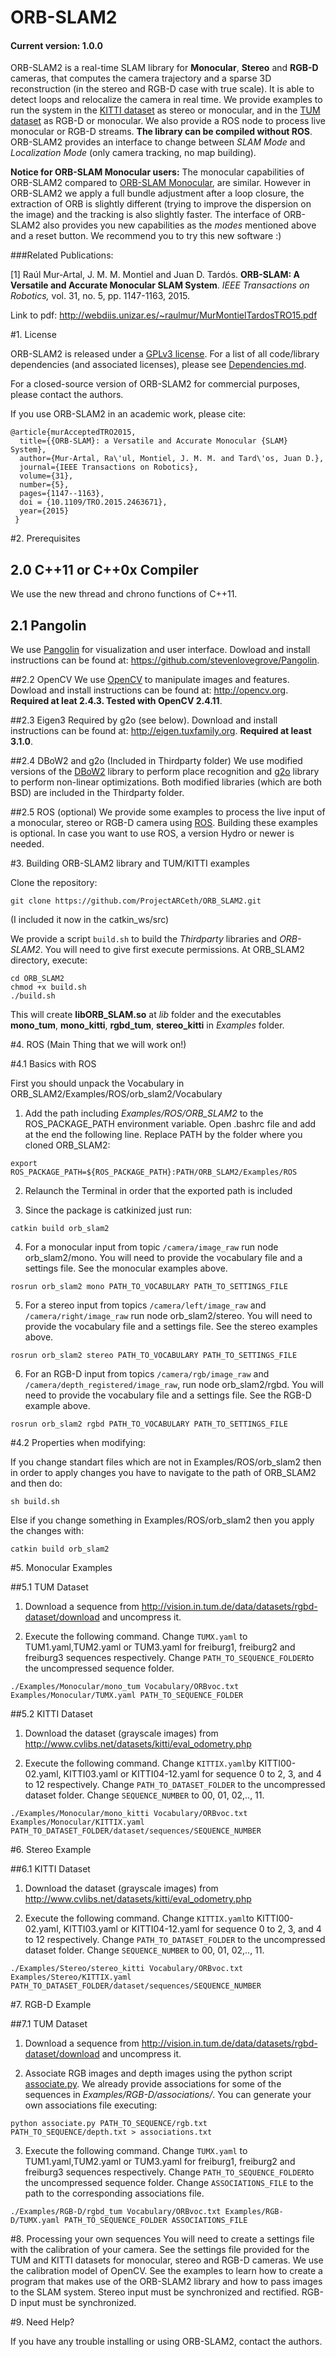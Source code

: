 # ORB-SLAM2
#### Current version: 1.0.0

ORB-SLAM2 is a real-time SLAM library for **Monocular**, **Stereo** and **RGB-D** cameras, that computes the camera trajectory and a sparse 3D reconstruction (in the stereo and RGB-D case with true scale). It is able to detect loops and relocalize the camera in real time. We provide examples to run the system in the [KITTI dataset](http://www.cvlibs.net/datasets/kitti/eval_odometry.php) as stereo or monocular, and in the [TUM dataset](http://vision.in.tum.de/data/datasets/rgbd-dataset) as RGB-D or monocular. We also provide a ROS node to process live monocular or RGB-D streams. **The library can be compiled without ROS**. ORB-SLAM2 provides an interface to change between *SLAM Mode* and *Localization Mode* (only camera tracking, no map building).

**Notice for ORB-SLAM Monocular users:**
The monocular capabilities of ORB-SLAM2 compared to [ORB-SLAM Monocular](https://github.com/raulmur/ORB_SLAM), are similar. However in ORB-SLAM2 we apply a full bundle adjustment after a loop closure, the extraction of ORB is slightly different (trying to improve the dispersion on the image) and the tracking is also slightly faster. The interface of ORB-SLAM2 also provides you new capabilities as the *modes* mentioned above and a reset button. We recommend you to try this new software :)

###Related Publications:

[1] Raúl Mur-Artal, J. M. M. Montiel and Juan D. Tardós. **ORB-SLAM: A Versatile and Accurate Monocular SLAM System**. *IEEE Transactions on Robotics,* vol. 31, no. 5, pp. 1147-1163, 2015.

Link to pdf: http://webdiis.unizar.es/~raulmur/MurMontielTardosTRO15.pdf

#1. License

ORB-SLAM2 is released under a [GPLv3 license](https://github.com/raulmur/ORB_SLAM2/blob/master/License-gpl.txt). For a list of all code/library dependencies (and associated licenses), please see [Dependencies.md](https://github.com/raulmur/ORB_SLAM2/blob/master/Dependencies.md).

For a closed-source version of ORB-SLAM2 for commercial purposes, please contact the authors.

If you use ORB-SLAM2 in an academic work, please cite:

    @article{murAcceptedTRO2015,
      title={{ORB-SLAM}: a Versatile and Accurate Monocular {SLAM} System},
      author={Mur-Artal, Ra\'ul, Montiel, J. M. M. and Tard\'os, Juan D.},
      journal={IEEE Transactions on Robotics},
      volume={31},
      number={5},
      pages={1147--1163},
      doi = {10.1109/TRO.2015.2463671},
      year={2015}
     }

#2. Prerequisites

## 2.0 C++11 or C++0x Compiler
We use the new thread and chrono functions of C++11.

## 2.1 Pangolin
We use [Pangolin](https://github.com/stevenlovegrove/Pangolin) for visualization and user interface. Dowload and install instructions can be found at: https://github.com/stevenlovegrove/Pangolin.

##2.2 OpenCV
We use [OpenCV](http://opencv.org) to manipulate images and features. Dowload and install instructions can be found at: http://opencv.org. **Required at leat 2.4.3. Tested with OpenCV 2.4.11**.

##2.3 Eigen3
Required by g2o (see below). Download and install instructions can be found at: http://eigen.tuxfamily.org. **Required at least 3.1.0**.

##2.4 DBoW2 and g2o (Included in Thirdparty folder)
We use modified versions of the [DBoW2](https://github.com/dorian3d/DBoW2) library to perform place recognition and [g2o](https://github.com/RainerKuemmerle/g2o) library to perform non-linear optimizations. Both modified libraries (which are both BSD) are included in the Thirdparty folder.

##2.5 ROS (optional)
We provide some examples to process the live input of a monocular, stereo or RGB-D camera using [ROS](ros.org). Building these examples is optional. In case you want to use ROS, a version Hydro or newer is needed.

#3. Building ORB-SLAM2 library and TUM/KITTI examples

Clone the repository:
```
git clone https://github.com/ProjectARCeth/ORB_SLAM2.git
```
(I included it now in the catkin_ws/src)

We provide a script `build.sh` to build the *Thirdparty* libraries and *ORB-SLAM2*. You will need to give first execute permissions. At ORB_SLAM2 directory, execute:
```
cd ORB_SLAM2
chmod +x build.sh
./build.sh
```

This will create **libORB_SLAM.so**  at *lib* folder and the executables **mono_tum**, **mono_kitti**, **rgbd_tum**, **stereo_kitti** in *Examples* folder.

#4. ROS (Main Thing that we will work on!)

#4.1 Basics with ROS

First you should unpack the Vocabulary in ORB_SLAM2/Examples/ROS/orb_slam2/Vocabulary

1. Add the path including *Examples/ROS/ORB_SLAM2* to the ROS_PACKAGE_PATH environment variable. Open .bashrc file and add at the end the following line. Replace PATH by the folder where you cloned ORB_SLAM2:

  ```
  export ROS_PACKAGE_PATH=${ROS_PACKAGE_PATH}:PATH/ORB_SLAM2/Examples/ROS
  ```

2. Relaunch the Terminal in order that the exported path is included

3. Since the package is catkinized just run:

  ```
  catkin build orb_slam2
  ```

4. For a monocular input from topic `/camera/image_raw` run node orb_slam2/mono. You will need to provide the vocabulary file and a settings file. See the monocular examples above.

  ```
  rosrun orb_slam2 mono PATH_TO_VOCABULARY PATH_TO_SETTINGS_FILE
  ```

5. For a stereo input from topics `/camera/left/image_raw` and `/camera/right/image_raw` run node orb_slam2/stereo. You will need to provide the vocabulary file and a settings file. See the stereo examples above.

  ```
  rosrun orb_slam2 stereo PATH_TO_VOCABULARY PATH_TO_SETTINGS_FILE
  ```

6. For an RGB-D input from topics `/camera/rgb/image_raw` and `/camera/depth_registered/image_raw`, run node orb_slam2/rgbd. You will need to provide the vocabulary file and a settings file. See the RGB-D example above.

  ```
  rosrun orb_slam2 rgbd PATH_TO_VOCABULARY PATH_TO_SETTINGS_FILE
  ```

#4.2 Properties when modifying:

If you change standart files which are not in Examples/ROS/orb_slam2 then in order to apply changes you have to navigate to the path of ORB_SLAM2 and then do:
  ```
  sh build.sh
  ```

Else if you change something in Examples/ROS/orb_slam2 then you apply the changes with:
  ```
  catkin build orb_slam2
  ```

#5. Monocular Examples

##5.1 TUM Dataset

1. Download a sequence from http://vision.in.tum.de/data/datasets/rgbd-dataset/download and uncompress it.

2. Execute the following command. Change `TUMX.yaml` to TUM1.yaml,TUM2.yaml or TUM3.yaml for freiburg1, freiburg2 and freiburg3 sequences respectively. Change `PATH_TO_SEQUENCE_FOLDER`to the uncompressed sequence folder.
```
./Examples/Monocular/mono_tum Vocabulary/ORBvoc.txt Examples/Monocular/TUMX.yaml PATH_TO_SEQUENCE_FOLDER
```

##5.2 KITTI Dataset

1. Download the dataset (grayscale images) from http://www.cvlibs.net/datasets/kitti/eval_odometry.php

2. Execute the following command. Change `KITTIX.yaml`by KITTI00-02.yaml, KITTI03.yaml or KITTI04-12.yaml for sequence 0 to 2, 3, and 4 to 12 respectively. Change `PATH_TO_DATASET_FOLDER` to the uncompressed dataset folder. Change `SEQUENCE_NUMBER` to 00, 01, 02,.., 11.
```
./Examples/Monocular/mono_kitti Vocabulary/ORBvoc.txt Examples/Monocular/KITTIX.yaml PATH_TO_DATASET_FOLDER/dataset/sequences/SEQUENCE_NUMBER
```

#6. Stereo Example

##6.1 KITTI Dataset

1. Download the dataset (grayscale images) from http://www.cvlibs.net/datasets/kitti/eval_odometry.php

2. Execute the following command. Change `KITTIX.yaml`to KITTI00-02.yaml, KITTI03.yaml or KITTI04-12.yaml for sequence 0 to 2, 3, and 4 to 12 respectively. Change `PATH_TO_DATASET_FOLDER` to the uncompressed dataset folder. Change `SEQUENCE_NUMBER` to 00, 01, 02,.., 11.
```
./Examples/Stereo/stereo_kitti Vocabulary/ORBvoc.txt Examples/Stereo/KITTIX.yaml PATH_TO_DATASET_FOLDER/dataset/sequences/SEQUENCE_NUMBER
```

#7. RGB-D Example

##7.1 TUM Dataset

1. Download a sequence from http://vision.in.tum.de/data/datasets/rgbd-dataset/download and uncompress it.

2. Associate RGB images and depth images using the python script [associate.py](http://vision.in.tum.de/data/datasets/rgbd-dataset/tools). We already provide associations for some of the sequences in *Examples/RGB-D/associations/*. You can generate your own associations file executing:

  ```
  python associate.py PATH_TO_SEQUENCE/rgb.txt PATH_TO_SEQUENCE/depth.txt > associations.txt
  ```

3. Execute the following command. Change `TUMX.yaml` to TUM1.yaml,TUM2.yaml or TUM3.yaml for freiburg1, freiburg2 and freiburg3 sequences respectively. Change `PATH_TO_SEQUENCE_FOLDER`to the uncompressed sequence folder. Change `ASSOCIATIONS_FILE` to the path to the corresponding associations file.

  ```
  ./Examples/RGB-D/rgbd_tum Vocabulary/ORBvoc.txt Examples/RGB-D/TUMX.yaml PATH_TO_SEQUENCE_FOLDER ASSOCIATIONS_FILE
  ```


#8. Processing your own sequences
You will need to create a settings file with the calibration of your camera. See the settings file provided for the TUM and KITTI datasets for monocular, stereo and RGB-D cameras. We use the calibration model of OpenCV. See the examples to learn how to create a program that makes use of the ORB-SLAM2 library and how to pass images to the SLAM system. Stereo input must be synchronized and rectified. RGB-D input must be synchronized.

#9. Need Help?

If you have any trouble installing or using ORB-SLAM2, contact the authors.
